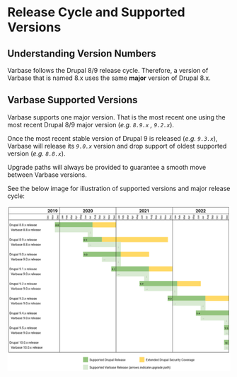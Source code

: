 # Release Cycle and Supported Versions

## Understanding Version Numbers

Varbase follows the Drupal 8/9 release cycle. Therefore, a version of Varbase that is named 8.x uses the same **major** version of Drupal 8.x.

## Varbase Supported Versions

Varbase supports one major version. That is the most recent one using the most recent Drupal 8/9 major version (_e.g. `8.9.x` , `9.2.x`_).

Once the most recent stable version of Drupal 9 is released (_e.g. `9.3.x`_), Varbase will release its _`9.0.x`_ version and drop support of oldest supported version (_e.g. `8.8.x`_).

Upgrade paths will always be provided to guarantee a smooth move between Varbase versions.

See the below image for illustration of supported versions and major release cycle:

![](../../.gitbook/assets/Drupal-Feature-Versions-Release-Cycle-and-How-Varbase-Follows-It.png)
